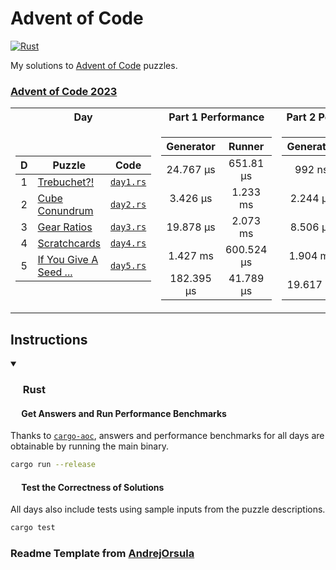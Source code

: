 # Advent of Code

<p>
  <a href="https://github.com/Famoto/AdventOfCode2023/actions/workflows/rust.yml">   <img alt="Rust"   src="https://github.com/AndrejOrsula/aoc/actions/workflows/rust.yml/badge.svg"></a>
</p>

My solutions to [Advent of Code](https://adventofcode.com) puzzles.

### [Advent of Code 2023](https://adventofcode.com/2023)

<table>
<tr><th>Day</th><th>Part 1 Performance</th><th>Part 2 Performance</th></tr>
<tr><td>

|   D   | Puzzle                                                        |           Code           |
| :---: | ------------------------------------------------------------- |:------------------------:|
|   1   | [Trebuchet?!](https://adventofcode.com/2023/day/1)            | [`day1.rs`](src/day1.rs) |
|   2   | [Cube Conundrum](https://adventofcode.com/2023/day/2)         | [`day2.rs`](src/day2.rs) |
|   3   | [Gear Ratios](https://adventofcode.com/2023/day/3)            | [`day3.rs`](src/day3.rs) |
|   4   | [Scratchcards](https://adventofcode.com/2023/day/4)           | [`day4.rs`](src/day4.rs) |
|   5   | [If You Give A Seed ...](https://adventofcode.com/2023/day/5) | [`day5.rs`](src/day5.rs) |

</td><td>

| Generator  |   Runner   |
|:----------:|:----------:|
| 24.767 µs  | 651.81 µs  |
|  3.426 µs  |  1.233 ms  |
| 19.878 µs  |  2.073 ms  |
|  1.427 ms  | 600.524 µs |
| 182.395 µs | 41.789 µs  |

</td><td>

| Generator |  Runner   |
|:---------:|:---------:|
|  992 ns   | 3.846 ms  |
| 2.244 µs  | 1.233 ms  |
| 8.506 µs  | 1.408 ms  |
| 1.904 ms  | 25.819 s  |
| 19.617 µs |  5.178 s  |

</td></tr>
</table>

## Instructions

<details open>
<summary><h3><a href="#-rust"><img src="https://rustacean.net/assets/rustacean-flat-noshadow.svg" width="16" height="16"></a> Rust</h3></summary>

#### <a href="#-test-the-correctness-of-solutions"><img src="https://www.svgrepo.com/show/271355/rocket-ship-rocket.svg" width="14" height="14"></a> Get Answers and Run Performance Benchmarks

Thanks to [`cargo-aoc`](https://github.com/gobanos/cargo-aoc), answers and performance benchmarks for all days are obtainable by running the main binary.

```bash
cargo run --release
```

#### <a href="#-test-the-correctness-of-solutions"><img src="https://www.svgrepo.com/show/269868/lab.svg" width="14" height="14"></a> Test the Correctness of Solutions

All days also include tests using sample inputs from the puzzle descriptions.

```bash
cargo test
```

</details>

### Readme Template from [AndrejOrsula](https://github.com/AndrejOrsula/aoc)

